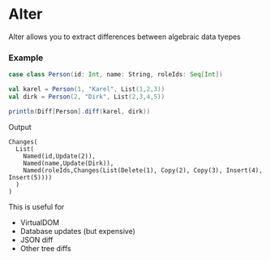 # Alter

Alter allows you to extract differences between algebraic data tyepes

### Example

```scala
case class Person(id: Int, name: String, roleIds: Seq[Int])

val karel = Person(1, "Karel", List(1,2,3))
val dirk = Person(2, "Dirk", List(2,3,4,5))

println(Diff[Person].diff(karel, dirk))
```

Output
```
Changes(
  List(
    Named(id,Update(2)),
    Named(name,Update(Dirk)),
    Named(roleIds,Changes(List(Delete(1), Copy(2), Copy(3), Insert(4), Insert(5))))
  )
)
```

This is useful for

- VirtualDOM
- Database updates (but expensive)
- JSON diff
- Other tree diffs